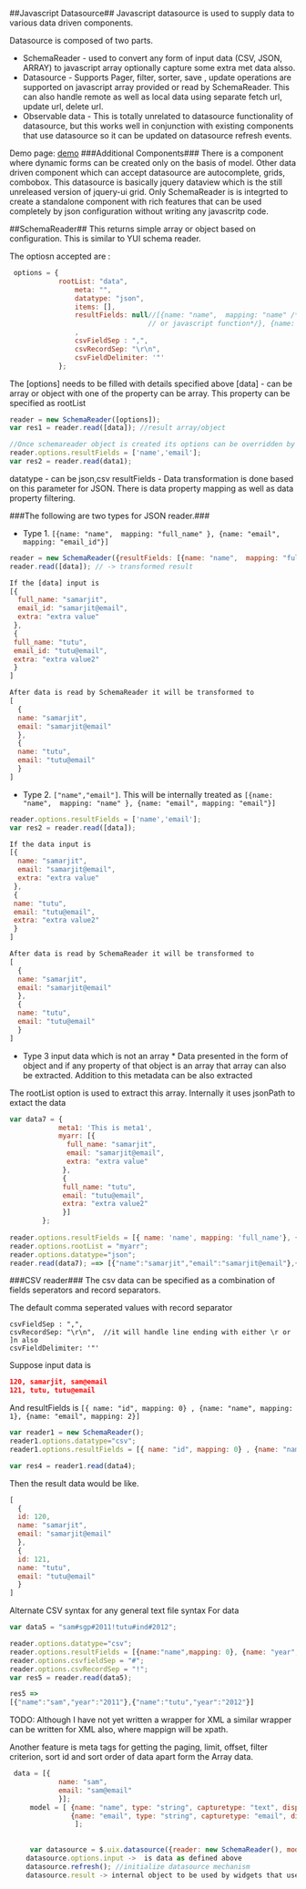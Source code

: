 ##Javascript Datasource##
Javascript datasource is used to supply data to various data driven components.

Datasource is composed of two parts. 
* SchemaReader - used to convert any form of input data (CSV, JSON, ARRAY) to javascript array optionally
 capture some extra met data alsso.
* Datasource - Supports Pager, filter, sorter, save , update operations are supported on javascript array 
  provided or read by SchemaReader. This can also handle remote as well as local data using separate fetch url,
  update url, delete url. 
* Observable data - This is totally unrelated to datasource functionality of datasource, but this works well in 
 conjunction with existing components that use datasource so it can be updated on datasource refresh events.

Demo page: [demo](http://samarjit.github.io/DatasourceForm/index.html)
###Additional Components###
There is a component where dynamic forms can be created only on the basis of model. 
Other data driven component which can accept datasource are autocomplete, grids, combobox.
This datasource is basically jquery dataview which is the still unreleased version of jquery-ui grid. Only
SchemaReader is is integrted to create a standalone component with rich features that can be used completely by 
json configuration without writing any javascritp code.

##SchemaReader##
This returns simple array or object based on configuration. 
This is similar to YUI schema reader.

The optiosn accepted are :

```Javascript
 options = {
  			rootList: "data",
				meta: "",
				datatype: "json",
				items: [],
				resultFields: null//[{name: "name",  mapping: "name" /*can be xpath,json path
				                  // or javascript function*/}, {name: "email"}]
				,
				csvFieldSep : ",",
				csvRecordSep: "\r\n",
				csvFieldDelimiter: '"'
			};
```
The [options] needs to be filled with details specified above
[data] - can be array or object with one of the property can be array. This property can be specified as rootList

```javascript
reader = new SchemaReader([options]);	
var res1 = reader.read([data]); //result array/object

//Once schemareader object is created its options can be overridden by
reader.options.resultFields = ['name','email'];
var res2 = reader.read(data1);
```


datatype - can be json,csv
resultFields - Data transformation is done based on this parameter for JSON. There is data property mapping as well as
data property filtering. 

###The following are two types for JSON reader.###

* Type 1. `[{name: "name",  mapping: "full_name" }, {name: "email", mapping: "email_id"}]`

```javascript
reader = new SchemaReader({resultFields: [{name: "name",  mapping: "full_name" }, {name: "email", mapping: "email_id"}]});
reader.read([data]); // -> transformed result
```

```javascript
If the [data] input is 
[{
  full_name: "samarjit",
  email_id: "samarjit@email",
  extra: "extra value"
 },
 {
 full_name: "tutu",
 email_id: "tutu@email",
 extra: "extra value2"
 }
]

After data is read by SchemaReader it will be transformed to
[
  {
  name: "samarjit",
  email: "samarjit@email"
  },
  {
  name: "tutu",
  email: "tutu@email"
  }
]
```

* Type 2. `["name","email"]`. This will be internally treated as `[{name: "name",  mapping: "name" }, {name: "email", mapping: "email"}]`

```javascript
reader.options.resultFields = ['name','email']; 
var res2 = reader.read([data]);
```

```javascript
If the data input is 
[{
  name: "samarjit",
  email: "samarjit@email",
  extra: "extra value"
 },
 {
 name: "tutu",
 email: "tutu@email",
 extra: "extra value2"
 }
]

After data is read by SchemaReader it will be transformed to
[
  {
  name: "samarjit",
  email: "samarjit@email"
  },
  {
  name: "tutu",
  email: "tutu@email"
  }
]
```

* Type 3 input data which is not an array *
Data presented in the form of object and if any property of that object is an array that array can also be extracted.
Addition to this metadata can be also extracted

The rootList option is used to extract this array. Internally it uses jsonPath to extact the data

```javascript
var data7 = {
			meta1: 'This is meta1',
			myarr: [{
			  full_name: "samarjit",
			  email: "samarjit@email",
			  extra: "extra value"
			 },
			 {
			 full_name: "tutu",
			 email: "tutu@email",
			 extra: "extra value2"
			 }]
		};
		
reader.options.resultFields = [{ name: 'name', mapping: 'full_name'}, {name:'email'}];
reader.options.rootList = "myarr";
reader.options.datatype="json";
reader.read(data7); ==> [{"name":"samarjit","email":"samarjit@email"},{"name":"tutu","email":"tutu@email"}]
```	
		

###CSV reader###
The csv data can be specified as a combination of fields seperators and record separators.

The default comma seperated values with record separator 

``` 
csvFieldSep : ",",
csvRecordSep: "\r\n",  //it will handle line ending with either \r or ]n also
csvFieldDelimiter: '"'
```

Suppose input data is 

```json
120, samarjit, sam@email
121, tutu, tutu@email
```

And resultFields is `[{ name: "id", mapping: 0} , {name: "name", mapping: 1}, {name: "email", mapping: 2}]`

```javascript
var reader1 = new SchemaReader();
reader1.options.datatype="csv";
reader1.options.resultFields = [{ name: "id", mapping: 0} , {name: "name", mapping: 1}, {name: "email", mapping: 2}];

var res4 = reader1.read(data4);
```
Then the result data would be like.

```javascript
[
  {
  id: 120,
  name: "samarjit",
  email: "samarjit@email"
  },
  {
  id: 121,
  name: "tutu",
  email: "tutu@email"
  }
]
```

Alternate CSV syntax for any general text file syntax
For data
```javascript
var data5 = "sam#sgp#2011!tutu#ind#2012";

reader.options.datatype="csv";
reader.options.resultFields = [{name:"name",mapping: 0}, {name: "year",mapping:2}];
reader.options.csvfieldSep = "#";
reader.options.csvRecordSep = "!";
var res5 = reader.read(data5);

res5 =>
[{"name":"sam","year":"2011"},{"name":"tutu","year":"2012"}]

```


TODO:
Although I have not yet written a wrapper for XML a similar wrapper can be written for XML also, where mappign will 
be xpath.

Another feature is meta tags for getting the paging, limit, offset, filter criterion, sort id and sort order
 of data apart form the Array data.
 

```javascript
 data = [{
			name: "sam",
			email: "sam@email"
	        }];
	 model = [ {name: "name", type: "string", capturetype: "text", displaytype: "displayText", label: "Name", searchable: true, isPartOfKey: true, convertToModel: null /*view to model*/, convertToView: null /*model to view*/ 	},
			   {name: "email", type: "string", capturetype: "email", displaytype: "displayText", label: "Email", searchable: true, isPartOfKey: true, convertToModel: null /*view to model*/, convertToView: null /*model to view*/ 	},
				];
		
		
	 var datasource = $.uix.datasource({reader: new SchemaReader(), model: model ,rawdata: data, paging:{limit: 1} });
	datasource.options.input ->  is data as defined above
	datasource.refresh(); //initialize datasource mechanism
	datasource.result -> internal object to be used by widgets that uses datasource	
```

